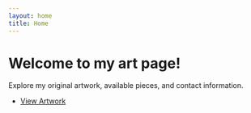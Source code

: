 ```yaml
---
layout: home
title: Home
---
```


# Welcome to my art page!

Explore my original artwork, available pieces, and contact information.  
- [View Artwork](./artworks.md)  
